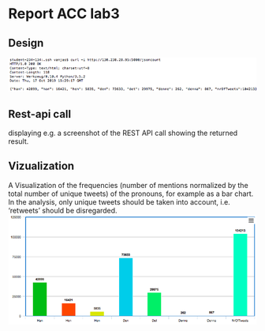 # Report ACC lab3

## Design
![Result](Sresult.png)

## Rest-api call
displaying e.g. a screenshot of the REST API call showing the returned result. 

## Vizualization
A Visualization of the frequencies (number of mentions normalized by the total number of unique tweets) of the pronouns, for example as a bar chart. In the analysis, only unique tweets should be taken into account, i.e. ‘retweets’ should be disregarded.
![Barchart](SRbarchart.png)
